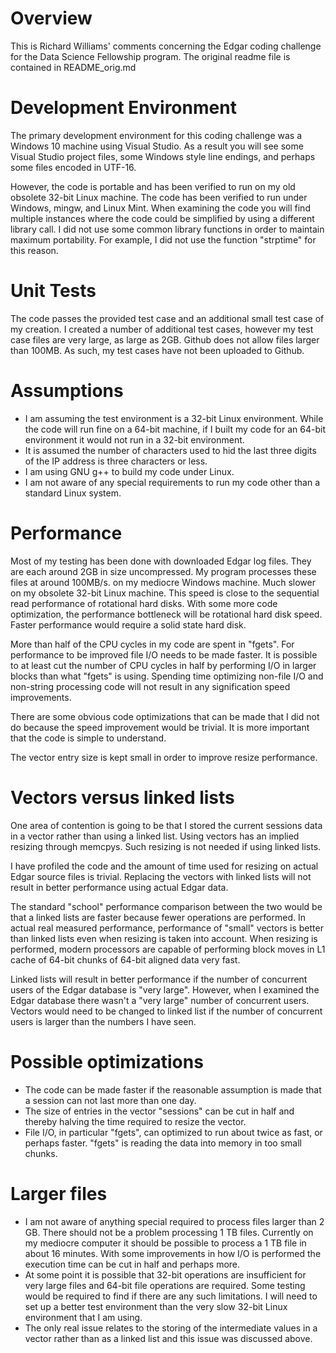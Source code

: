 # Overview

This is Richard Williams' comments concerning the Edgar coding challenge for the Data Science Fellowship program.
The original readme file is contained in README_orig.md

# Development Environment

The primary development environment for this coding challenge was a Windows 10 machine using Visual Studio.  As a result you will see some Visual Studio project files, some Windows style line endings, and perhaps some files encoded in UTF-16.

However, the code is portable and has been verified to run on my old obsolete 32-bit Linux machine.  The code has been verified to run under Windows, mingw, and Linux Mint.  When examining the code you will find multiple instances where the code could be simplified by using a different library call.  I did not use some common library functions in order to maintain maximum portability.  For example, I did not use the function "strptime" for this reason.

# Unit Tests

The code passes the provided test case and an additional small test case of my creation.  I created a number of additional test cases, however my test case files are very large, as large as 2GB.  Github does not allow files larger than 100MB.  As such, my test cases have not been uploaded to Github.  

# Assumptions

* I am assuming the test environment is a 32-bit Linux environment.  While the code will run fine on a 64-bit machine, if I built my code for an 64-bit environment it would not run in a 32-bit environment.
* It is assumed the number of characters used to hid the last three digits of the IP address is three characters or less.
* I am using GNU g++ to build my code under Linux.
* I am not aware of any special requirements to run my code other than a standard Linux system.

# Performance

Most of my testing has been done with downloaded Edgar log files.  They are each around 2GB in size uncompressed.  My program processes these files at around 100MB/s. on my mediocre Windows machine.  Much slower on my obsolete 32-bit Linux machine.  This speed is close to the sequential read performance of rotational hard disks.  With some more code optimization, the performance bottleneck will be rotational hard disk speed.  Faster performance would require a solid state hard disk.

More than half of the CPU cycles in my code are spent in "fgets".  For performance to be improved file I/O needs to be made faster.  It is possible to at least cut the number of CPU cycles in half by performing I/O in larger blocks than what "fgets" is using.  Spending time optimizing non-file I/O and non-string processing code will not result in any signification speed improvements.

There are some obvious code optimizations that can be made that I did not do because the speed improvement would be trivial.  It is more important that the code is simple to understand.

The vector entry size is kept small in order to improve resize performance.

# Vectors versus linked lists

One area of contention is going to be that I stored the current sessions data in a vector rather than using a linked list.  Using vectors has an implied resizing through memcpys.  Such resizing is not needed if using linked lists.

I have profiled the code and the amount of time used for resizing on actual Edgar source files is trivial.  Replacing the vectors with linked lists will not result in better performance using actual Edgar data.

The standard "school" performance comparison between the two would be that a linked lists are faster because fewer operations are performed.  In actual real measured performance, performance of "small" vectors is better than linked lists even when resizing is taken into account.  When resizing is performed, modern processors are capable of performing block moves in L1 cache of 64-bit chunks of 64-bit aligned data very fast.

Linked lists will result in better performance if the number of concurrent users of the Edgar database is "very large".  However, when I examined the Edgar database there wasn't a "very large" number of concurrent users.  Vectors would need to be changed to linked list if the number of concurrent users is larger than the numbers I have seen.

# Possible optimizations

* The code can be made faster if the reasonable assumption is made that a session can not last more than one day.
* The size of entries in the vector "sessions" can be cut in half and thereby halving the time required to resize the vector.
* File I/O, in particular "fgets", can optimized to run about twice as fast, or perhaps faster.  "fgets" is reading the data into memory in too small chunks.

# Larger files

* I am not aware of anything special required to process files larger than 2 GB.  There should not be a problem processing 1 TB files.  Currently on my mediocre computer it should be possible to process a 1 TB file in about 16 minutes.  With some improvements in how I/O is performed the execution time can be cut in half and perhaps more.
* At some point it is possible that 32-bit operations are insufficient for very large files and 64-bit file operations are required.  Some testing would be required to find if there are any such limitations.  I will need to set up a better test environment than the very slow 32-bit Linux environment that I am using.
* The only real issue relates to the storing of the intermediate values in a vector rather than as a linked list and this issue was discussed above.
